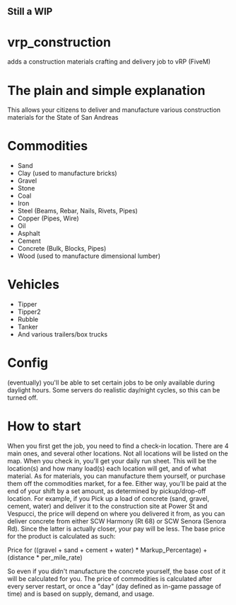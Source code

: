 ## Still a WIP ##

# vrp_construction
adds a construction materials crafting and delivery job to vRP (FiveM)

# The plain and simple explanation
This allows your citizens to deliver and manufacture various construction materials for the State of San Andreas

# Commodities
- Sand
- Clay (used to manufacture bricks)
- Gravel
- Stone
- Coal
- Iron
- Steel (Beams, Rebar, Nails, Rivets, Pipes)
- Copper (Pipes, Wire)
- Oil
- Asphalt
- Cement
- Concrete (Bulk, Blocks, Pipes)
- Wood (used to manufacture dimensional lumber)

# Vehicles
- Tipper
- Tipper2
- Rubble
- Tanker
- And various trailers/box trucks

# Config
(eventually) you'll be able to set certain jobs to be only available during daylight hours.  Some servers do realistic day/night cycles, so this can be turned off.

# How to start
When you first get the job, you need to find a check-in location.  There are 4 main ones, and several other locations.  Not all locations will be listed on the map.
When you check in, you'll get your daily run sheet.  This will be the location(s) and how many load(s) each location will get, and of what material.
As for materials, you can manufacture them yourself, or purchase them off the commodities market, for a fee.  Either way, you'll be paid at the end of your shift by a set amount, as determined by pickup/drop-off location.  For example, if you Pick up a load of concrete (sand, gravel, cement, water) and deliver it to the construction site at Power St and Vespucci, the price will depend on where you delivered it from, as you can deliver concrete from either SCW Harmony (Rt 68) or SCW Senora (Senora Rd).  Since the latter is actually closer, your pay will be less.  The base price for the product is calculated as such:

Price for ((gravel + sand + cement + water) * Markup_Percentage) + (distance * per_mile_rate)

So even if you didn't manufacture the concrete yourself, the base cost of it will be calculated for you.  The price of commodities is calculated after every server restart, or once a "day" (day defined as in-game passage of time) and is based on supply, demand, and usage.
